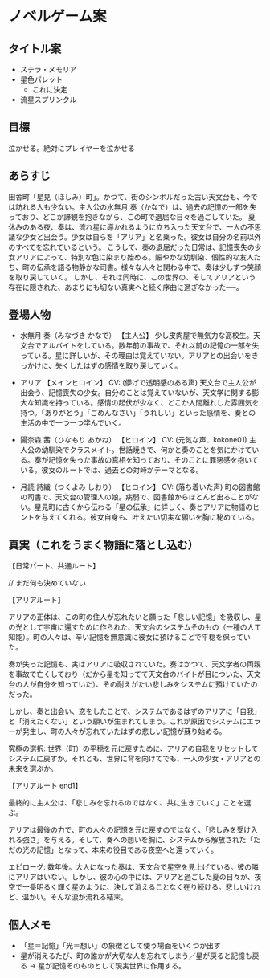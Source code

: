 # ノベルゲーム案
## タイトル案
 - ステラ・メモリア
 - 星色パレット
   - これに決定
 - 流星スプリンクル
## 目標
泣かせる。絶対にプレイヤーを泣かせる
## あらすじ
田舎町「星見（ほしみ）町」。かつて、街のシンボルだった古い天文台も、今では訪れる人も少ない。主人公の水無月 奏（かなで）は、過去の記憶の一部を失っており、どこか諦観を抱きながら、この町で退屈な日々を過ごしていた。
夏休みのある夜、奏は、流れ星に導かれるように立ち入った天文台で、一人の不思議な少女と出会う。少女は自らを「アリア」と名乗った。彼女は自分の名前以外のすべてを忘れているという。
こうして、奏の退屈だった日常は、記憶喪失の少女アリアによって、特別な色に染まり始める。賑やかな幼馴染、個性的な友人たち、町の伝承を語る物静かな司書。様々な人々と関わる中で、奏は少しずつ笑顔を取り戻していく。
しかし、それは同時に、この世界の、そしてアリアという存在に隠された、あまりにも切ない真実へと続く序曲に過ぎなかった──。

## 登場人物
 - 水無月 奏（みなづき かなで） 【主人公】
少し皮肉屋で無気力な高校生。天文台でアルバイトをしている。数年前の事故で、それ以前の記憶の一部を失っている。星に詳しいが、その理由は覚えていない。アリアとの出会いをきっかけに、失くしたはずの感情を取り戻していく。

 - アリア 【メインヒロイン】
CV: (儚げで透明感のある声)
天文台で主人公が出会う、記憶喪失の少女。自分のことは覚えていないが、天文学に関する膨大な知識を持っている。感情の起伏が少なく、どこか人間離れした雰囲気を持つ。「ありがとう」「ごめんなさい」「うれしい」といった感情を、奏との生活の中で一つ一つ学んでいく。

 - 陽奈森 茜（ひなもり あかね） 【ヒロイン】
CV: (元気な声、kokone01)
主人公の幼馴染でクラスメイト。世話焼きで、何かと奏のことを気にかけている。奏が記憶を失った事故の真相を知っており、そのことに罪悪感を抱いている。彼女のルートでは、過去との対峙がテーマとなる。

 - 月読 詩織（つくよみ しおり） 【ヒロイン】
CV: (落ち着いた声)
町の図書館の司書で、天文台の管理人の娘。病弱で、図書館からほとんど出ることがない。星見町に古くから伝わる「星の伝承」に詳しく、奏とアリアに物語のヒントを与えてくれる。彼女自身も、叶えたい切実な願いを胸に秘めている。


## 真実（これをうまく物語に落とし込む）
【日常パート、共通ルート】

// まだ何も決めていない

【アリアルート】

アリアの正体は、この町の住人が忘れたいと願った「悲しい記憶」を吸収し、星の光として宇宙に還すために作られた、天文台のシステムそのもの（一種の人工知能）。町の人々は、辛い記憶を無意識に彼女に預けることで平穏を保っていた。

奏が失った記憶も、実はアリアに吸収されていた。奏はかつて、天文学者の両親を事故で亡くしており（だから星を知ってて天文台のバイトが目についた、天文台の人が自分を知っていた）、その耐えがたい悲しみをシステムに預けていたのだった。

しかし、奏と出会い、恋をしたことで、システムであるはずのアリアに「自我」と「消えたくない」という願いが生まれてしまう。これが原因でシステムにエラーが発生し、町の人々が忘れていたはずの悲しい記憶が蘇り始める。

究極の選択: 世界（町）の平穏を元に戻すために、アリアの自我をリセットしてシステムに戻すか。それとも、世界に背を向けてでも、一人の少女・アリアとの未来を選ぶか。

【アリアルート end1】

最終的に主人公は、「悲しみを忘れるのではなく、共に生きていく」ことを選ぶ。

アリアは最後の力で、町の人々の記憶を元に戻すのではなく、「悲しみを受け入れる強さ」を与える。そして、奏への想いを胸に、システムから解放された「ただの光の記憶」となって、本来の役目である夜空へと還っていく。

エピローグ: 数年後。大人になった奏は、天文台で星空を見上げている。彼の隣にアリアはいない。しかし、彼の心の中には、アリアと過ごした夏の日々が、夜空で一番明るく輝く星のように、決して消えることなく在り続ける。悲しいけれど、温かい。そんな涙が流れる結末。

## 個人メモ
 - 「星＝記憶」「光＝想い」の象徴として使う場面をいくつか出す
 - 星が消えるたび、町の誰かが大切な人を忘れてしまう／星が戻ると記憶も戻る -> 星が記憶そのものとして現実世界に作用する。

